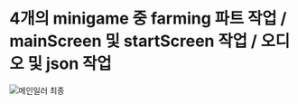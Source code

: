  # 4개의 minigame 중 farming 파트 작업 / mainScreen 및 startScreen 작업 / 오디오 및 json 작업

![메인일러 최종](https://user-images.githubusercontent.com/102642679/222091269-74f0e388-5d32-4f02-9b27-de0d5479c165.png)
